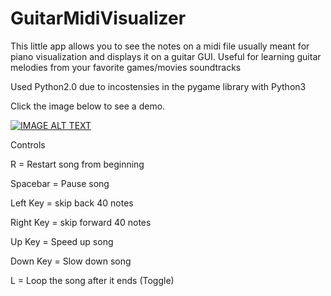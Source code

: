 # GuitarMidiVisualizer
This little app allows you to see the notes on a midi file usually meant for piano visualization and displays it on a guitar GUI. Useful for learning guitar melodies from your favorite games/movies soundtracks

Used Python2.0 due to incostensies in the pygame library with Python3

Click the image below to see a demo.

[![IMAGE ALT TEXT](http://img.youtube.com/vi/eBd87IjYvOo/0.jpg)](http://www.youtube.com/watch?v=eBd87IjYvOo "Video Title")

Controls

R = Restart song from beginning

Spacebar = Pause song

Left Key = skip back 40 notes

Right Key = skip forward 40 notes

Up Key = Speed up song

Down Key = Slow down song

L = Loop the song after it ends (Toggle)

